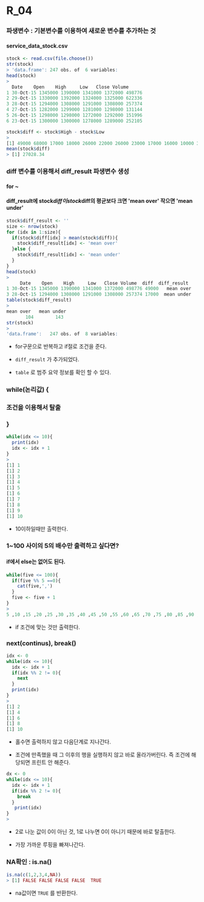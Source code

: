 # R_04

### 파생변수 : 기본변수를 이용하여 새로운 변수를 추가하는 것

#### service_data_stock.csv

```R
stock <- read.csv(file.choose())
str(stock)
> 'data.frame':	247 obs. of  6 variables:
head(stock)
> 
  Date    Open    High     Low   Close Volume
1 30-Oct-15 1345000 1390000 1341000 1372000 498776
2 29-Oct-15 1330000 1392000 1324000 1325000 622336
3 28-Oct-15 1294000 1308000 1291000 1308000 257374
4 27-Oct-15 1282000 1299000 1281000 1298000 131144
5 26-Oct-15 1298000 1298000 1272000 1292000 151996
6 23-Oct-15 1300000 1300000 1278000 1289000 252105
```

```R
stock$diff <- stock$High - stock$Low
>
[1] 49000 68000 17000 18000 26000 22000 26000 23000 17000 16000 10000 39000
mean(stock$diff)
> [1] 27028.34
```

### diff 변수를 이용해서 diff_result 파생변수 생성

#### for ~ 

#### diff_result에 stock$diff이 stock$diff의 평균보다 크면 'mean over' 작으면 'mean under'

```R
stock$diff_result <- ''
size <- nrow(stock)
for (idx in 1:size){
  if(stock$diff[idx] > mean(stock$diff)){
    stock$diff_result[idx] <- 'mean over'
  }else {
    stock$diff_result[idx] <- 'mean under'
  }
}
head(stock)
>
	 Date    Open    High     Low   Close Volume  diff 	diff_result
1 30-Oct-15 1345000 1390000 1341000 1372000 498776 49000   mean over
3 28-Oct-15 1294000 1308000 1291000 1308000 257374 17000  mean under
table(stock$diff_result)
> 
mean over 	mean under 
       104        143 
str(stock)
> 
'data.frame':	247 obs. of  8 variables:
```

- for구문으로 반복하고 if절로 조건을 준다.

- `diff_result` 가 추가되었다.

- `table` 로 범주 요약 정보를 확인 할 수 있다.

###  while(논리값) {

### 조건을 이용해서 탈출

### }

```R
while(idx <= 10){
  print(idx)
  idx <- idx + 1
}
>
[1] 1
[1] 2
[1] 3
[1] 4
[1] 5
[1] 6
[1] 7
[1] 8
[1] 9
[1] 10
```

- 10이하일때만 출력한다.

### 1~100 사이의 5의 배수만 출력하고 싶다면? 

#### if에서 else는 없어도 된다.

```R
while(five <= 100){
  if(five %% 5 ==0){
    cat(five,',')
  }
  five <- five + 1
}
>
5 ,10 ,15 ,20 ,25 ,30 ,35 ,40 ,45 ,50 ,55 ,60 ,65 ,70 ,75 ,80 ,85 ,90 ,95 ,100 ,
```

- if 조건에 맞는 것만 출력한다.

### next(continus), break()

```R
idx <- 0
while(idx <= 10){
  idx <- idx + 1
  if(idx %% 2 != 0){
    next
  }
  print(idx)
}
>
[1] 2
[1] 4
[1] 6
[1] 8
[1] 10
```

- 홀수면 출력하지 않고 다음단계로 지나간다.

- 조건에 만족했을 때 그 이후의 행을 실행하지 않고 바로 올라가버린다. 즉 조건에 해당되면 프린트 안 해준다. 

```R
dx <- 0
while(idx <= 10){
  idx <- idx + 1
  if(idx %% 2 != 0){
    break
  }
   print(idx)
}
>
```

- 2로 나눈 값이 0이 아닌 것, 1로 나누면 0이 아니기 때문에 바로 탈출한다.

- 가장 가까운 루핑을 빠져나간다. 

### NA확인 : is.na()

```R
is.na(c(1,2,3,4,NA))
> [1] FALSE FALSE FALSE FALSE  TRUE
```

- na값이면 `TRUE` 를 반환한다.